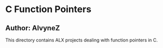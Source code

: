# C Function Pointers
## Author: AlvyneZ
This directory contains ALX projects dealing with function pointers in C.